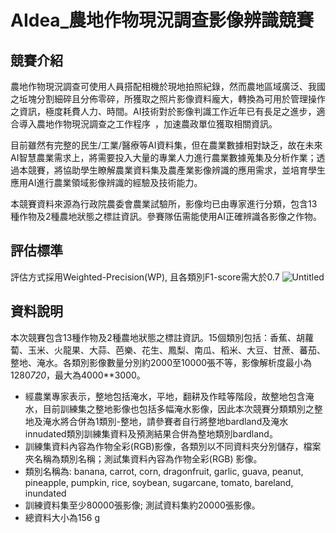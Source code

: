 # AIdea_農地作物現況調查影像辨識競賽
## 競賽介紹
農地作物現況調查可使用人員搭配相機於現地拍照紀錄，然而農地區域廣泛、我國之坵塊分割細碎且分佈零碎，所獲取之照片影像資料龐大，轉換為可用於管理操作之資訊，極度耗費人力、時間。AI技術對於影像判識工作近年已有長足之進步，適合導入農地作物現況調查之工作程序 ，加速農政單位獲取相關資訊。

目前雖然有完整的民生/工業/醫療等AI資料集，但在農業數據相對缺乏，故在未來AI智慧農業需求上，將需要投入大量的專業人力進行農業數據蒐集及分析作業；透過本競賽，將協助學生瞭解農業資料集及農產業影像辨識的應用需求，並培育學生應用AI進行農業領域影像辨識的經驗及技術能力。

本競賽資料來源為行政院農委會農業試驗所，影像均已由專家進行分類，包含13種作物及2種農地狀態之標註資訊。參賽隊伍需能使用AI正確辨識各影像之作物。

## 評估標準
評估方式採用Weighted-Precision(WP), 且各類別F1-score需大於0.7
![Untitled](https://user-images.githubusercontent.com/45745211/159399235-6b854dd3-2123-403c-8859-59443684c224.png)

## 資料說明
本次競賽包含13種作物及2種農地狀態之標註資訊。15個類別包括：香蕉、胡蘿蔔、玉米、火龍果、大蒜、芭樂、花生、鳳梨、南瓜、稻米、大豆、甘蔗、蕃茄、整地、淹水。各類別影像數量分別約2000至10000張不等，影像解析度最小為1280*720*，最大為4000**3000。

- 經農業專家表示，整地包括淹水，平地，翻耕及作畦等階段，故整地包含淹水，目前訓練集之整地影像也包括多幅淹水影像，因此本次競賽分類類別之整地及淹水將合併為1類別-整地，請參賽者自行將整地bardland及淹水innudated類別訓練集資料及預測結果合併為整地類別bardland。
- 訓練集資料內容為作物全彩(RGB)影像，各類別以不同資料夾分別儲存，檔案夾名稱為類別名稱；測試集資料內容為作物全彩(RGB) 影像。
- 類別名稱為: banana, carrot, corn, dragonfruit, garlic, guava, peanut, pineapple, pumpkin, rice, soybean, sugarcane, tomato, bareland, inundated
- 訓練資料集至少80000張影像; 測試資料集約20000張影像。
- 總資料大小為156 g

